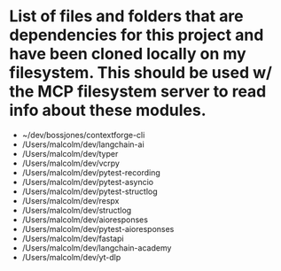 # List of files and folders that are dependencies for this project and have been cloned locally on my filesystem. This should be used w/ the MCP filesystem server to read info about these modules.

- ~/dev/bossjones/contextforge-cli
- /Users/malcolm/dev/langchain-ai
- /Users/malcolm/dev/typer
- /Users/malcolm/dev/vcrpy
- /Users/malcolm/dev/pytest-recording
- /Users/malcolm/dev/pytest-asyncio
- /Users/malcolm/dev/pytest-structlog
- /Users/malcolm/dev/respx
- /Users/malcolm/dev/structlog
- /Users/malcolm/dev/aioresponses
- /Users/malcolm/dev/pytest-aioresponses
- /Users/malcolm/dev/fastapi
- /Users/malcolm/dev/langchain-academy
- /Users/malcolm/dev/yt-dlp
